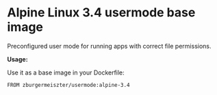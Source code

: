 # Alpine Linux 3.4 usermode base image #

Preconfigured user mode for running apps with correct file permissions.

**Usage:**

Use it as a base image in your Dockerfile:

`FROM zburgermeiszter/usermode:alpine-3.4`